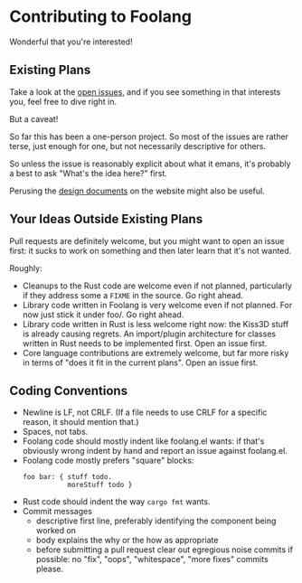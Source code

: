 # Contributing to Foolang

Wonderful that you're interested!

## Existing Plans

Take a look at the [open
issues](https://github.com/nikodemus/foolang/issues?q=is%3Aopen+is%3Aissue+no%3Aassignee),
and if you see something in that interests you, feel free to dive right in.

But a caveat!

So far this has been a one-person project. So most of the issues are rather
terse, just enough for one, but not necessarily descriptive for others.

So unless the issue is reasonably explicit about what it emans, it's probably a
best to ask "What's the idea here?" first.

Perusing the [design documents](https://foolang.org/#/design) on the website
might also be useful.

## Your Ideas Outside Existing Plans

Pull requests are definitely welcome, but you might want to open an issue first:
it sucks to work on something and then later learn that it's not wanted.

Roughly:

- Cleanups to the Rust code are welcome even if not planned, particularly
  if they address some a `FIXME` in the source. Go right ahead.
- Library code written in Foolang is very welcome even if not planned. For now
  just stick it under foo/. Go right ahead.
- Library code written in Rust is less welcome right now: the Kiss3D stuff is
  already causing regrets. An import/plugin architecture for classes written
  in Rust needs to be implemented first. Open an issue first.
- Core language contributions are extremely welcome, but far more risky in
  terms of "does it fit in the current plans". Open an issue first.

## Coding Conventions

- Newline is LF, not CRLF. (If a file needs to use CRLF for a specific
  reason, it should mention that.)
- Spaces, not tabs.
- Foolang code should mostly indent like foolang.el wants: if that's obviously
  wrong indent by hand and report an issue against foolang.el.
- Foolang code mostly prefers "square" blocks:
  ``` foolang
  foo bar: { stuff todo.
             moreStuff todo }
  ```
- Rust code should indent the way `cargo fmt` wants.
- Commit messages
  - descriptive first line, preferably identifying the component being worked on
  - body explains the why or the how as appropriate
  - before submitting a pull request clear out egregious noise commits if
    possible: no "fix", "oops", "whitespace", "more fixes" commits please.
